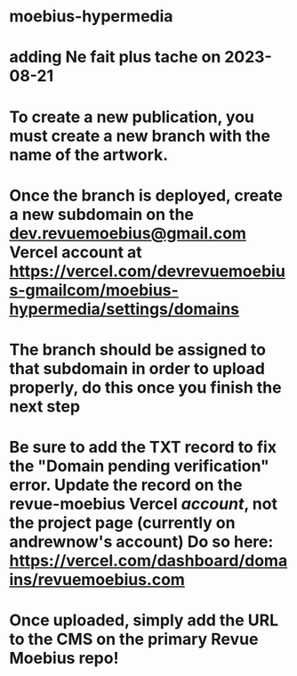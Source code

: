 # moebius-hypermedia
# adding Ne fait plus tache on 2023-08-21
# To create a new publication, you must create a new branch with the name of the artwork. 
# Once the branch is deployed, create a new subdomain on the dev.revuemoebius@gmail.com Vercel account at https://vercel.com/devrevuemoebius-gmailcom/moebius-hypermedia/settings/domains 
# The branch should be assigned to that subdomain in order to upload properly, do this once you finish the next step
# Be sure to add the TXT record to fix the "Domain pending verification" error. Update the record on the revue-moebius Vercel *account*, not the project page (currently on andrewnow's account) Do so here: https://vercel.com/dashboard/domains/revuemoebius.com 
# Once uploaded, simply add the URL to the CMS on the primary Revue Moebius repo!